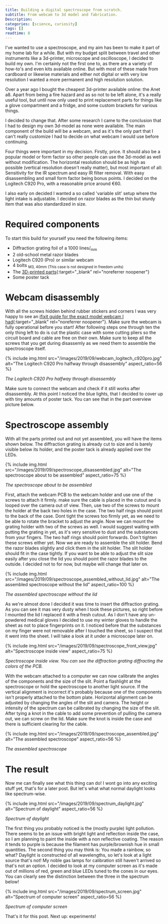 ```yaml
---
title: Building a digital spectroscope from scratch.
subtitle: From webcam to 3d model and fabrication.
Description:
categories: [science, curiosity]
tags: []
readtime: 8
---
```


I've wanted to use a spectroscope, and my aim has been to make it part of my home lab for a while. But with my budget split between travel and other instruments like a 3d-printer, microscope and oscilloscope, I decided to build my own. I'm certainly not the first one to, as there are a variety of how-to's and even kits available online. But with most of these made from cardboard or likewise materials and either not digital or with very low resolution I wanted a more permanent and high resolution solution.

Over a year ago I bought the cheapest 3d-printer available online: the Anet a8. Apart from being a fire hazard and as so not to be left alone, it's a really useful tool, but until now only used to print replacement parts for things like a glove compartment and a fridge, and some custom brackets for various things.

I decided to change that. After some research I came to the conclusion that I had to design my own 3d-model as none were available. The main component of the build will be a webcam, and as it's the only part that I can't really customize I had to decide on what webcam I would use before continuing.

Four things were important in my decision. Firstly, price. It should also be a popular model or form factor so other people can use the 3d-model as well without modification. The horizontal resolution should be as high as possible (vertical resolution doesn't really matter), but most important of all: Sensitivity for the IR spectrum and easy IR filter removal. With easy disassembling and small form factor being bonus points. I decided on the Logitech C920 Pro, with a reasonable price around €60.

I also early on decided I wanted a so called 'variable slit' setup where the light intake is adjustable. I decided on razor blades as the thin but sturdy item that was also standardized in size.

# Required components

To start this build for yourself you need the following items:
- Diffraction grating foil of a 1000 lines/<sub>mm</sub>
- 2 old-school metal razor blades
- Logitech C920 (Pro) or similar webcam
- 4 bolts <sub>M3, 40mm (This case is not designed in freedom units)</sub>
- The [3D-printed parts](https://www.thingiverse.com/thing:3872984){:target="_blank" rel="noreferrer noopener"}
- Some poster tack

# Webcam disassembly

With all the screws hidden behind rubber stickers and corners I was very happy to see an [ifixit guide for the exact model webcam I had](https://www.ifixit.com/Guide/Logitech+C920+Webcam+Disassembly/115077){:target="_blank" rel="noreferrer noopener"}. Make sure the webcam is fully operational before you start! After following steps one through ten the only thing left to do is cut the plastic case with some cutting pliers so the circuit board and cable are free on their own. Make sure to keep all the screws that you get during disassemly as we need them to assemble the spectroscope itself.

{% include img.html src="/images/2019/09/webcam_logitech_c920pro.jpg" alt="The Logitech C920 Pro halfway through disassembly" aspect_ratio=56 %}

_The Logitech C920 Pro halfway through disassembly_

Make sure to connect the webcam and check if it still works after disassembly. At this point I noticed the blue lights, that I decided to cover up with tiny amounts of poster tack. You can see that in the part overview picture below.

# Spectroscope assembly

With all the parts printed out and not yet assembled, you will have the items shown below. The diffraction grating is already cut to size and is barely visible below its holder, and the poster tack is already applied over the LEDs.

{% include img.html src="/images/2019/09/spectroscope_disassembled.jpg" alt="The spectroscope about to be assembled" aspect_ratio=75 %}

_The spectroscope about to be assembled_

First, attach the webcam PCB to the webcam holder and use one of the screws to attach it firmly. make sure the cable is placed in the cutout and is looped over the camera out of view. Then, use two of the screws to mount the holder at the back two holes in the case. The two half rings should point to the back of the case. Dont tight the screws too firmly yet, as we need to be able to rotate the bracket to adjust the angle. Now we can mount the grating holder with two of the screws as well. I would suggest waiting with putting the grating in yet, as it's very sensitive to dust and the substances from your fingers. The two half rings should point forwards. Don't tighten these screws either yet. Now we are ready to assemble the slit holder. Bend the razor blades slightly and click them in the slit holder. The slit holder should fit in the case tightly. If you want to be able to adjust the slit size easily after you close the lid you should point the razor blades to the outside. I decided not to for now, but maybe will change that later on. 

{% include img.html src="/images/2019/09/spectroscope_assembled_without_lid.jpg" alt="The assembled spectroscope without the lid" aspect_ratio=100 %}

_The assembled spectroscope without the lid_

As we're almost done I decided it was time to insert the diffraction grating. As you can see it mas very dusty when I took these pictures, so right before I mounted the lid I replaced it with a fresh cutout. As I don't have any un-powdered medical gloves I decided to use my winter gloves to handle the sheet as not to place fingerprints on it. I noticed before that the substances on my finger were not removable after I touched the sheet, so I suspect that it went into the sheet. I will take a look at it under a microscope later on.

{% include img.html src="/images/2019/09/spectroscope_front_view.jpg" alt="Spectroscope inside view" aspect_ratio=75 %}

_Spectroscope inside view. You can see the diffraction grating diffracting the colors of the PCB._

With the webcam attached to a computer we can now calibrate the angles of the components and the size of the slit. Point a flashlight at the spectroscope or hold the spectroscope to another light source. If the vertical alignment is incorrect it's probably because one of the components isn't properly attached to the bottom plate. Horizontal alignment can be adjusted by changing the angles of the slit and camera. The height or intensity of the spectrum can be calibrated by changing the size of the slit. After tying a knot in the cable to add some prevention of pulling the camera out, we can screw on the lid. Make sure the knot is inside the case and there is sufficient clearing for the cable.

{% include img.html src="/images/2019/09/spectroscope_assembled.jpg" alt="The assembled spectroscope" aspect_ratio=56 %}

_The assembled spectroscope_

# The result

Now me can finally see what this thing can do! I wont go into any exciting stuff yet, that's for a later post. But let's what what normal daylight looks like spectrum-wise.

{% include img.html src="/images/2019/09/spectrum_daylight.jpg" alt="Spectrum of daylight" aspect_ratio=56 %}

_Spectrum of daylight_

The first thing you probably noticed is the (mostly purple) light pollution. There seems to be an issue with bright light and reflection inside the case, so I am planning to paint the inside with a non reflective coating. The reason it tends to purple is because the filament has purple/brownish hue in small quantities. The second thing you may think is: You made a rainbow, so what? Daylight is constructed of all wavelengths, so let's look at a light source that's not! My noble gas lamps for calibration still haven't arrived so that's not an option. I decided to look at my computer screen as it's made out of millions of red, green and blue LEDs tuned to the cones in our eyes. You can clearly see the distinction between the three in the spectrum below!

{% include img.html src="/images/2019/09/spectrum_screen.jpg" alt="Spectrum of computer screen" aspect_ratio=56 %}

_Spectrum of computer screen_

That's it for this post. Next up: experiments!